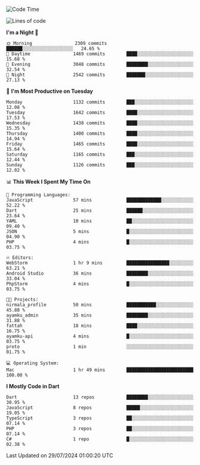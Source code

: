 <!--START_SECTION:waka-->
![Code Time](http://img.shields.io/badge/Code%20Time-616%20hrs%2048%20mins-blue)

![Lines of code](https://img.shields.io/badge/From%20Hello%20World%20I%27ve%20Written-3.0%20million%20lines%20of%20code-blue)

**I'm a Night 🦉** 

```text
🌞 Morning                2309 commits        ██████░░░░░░░░░░░░░░░░░░░   24.65 % 
🌆 Daytime                1469 commits        ████░░░░░░░░░░░░░░░░░░░░░   15.68 % 
🌃 Evening                3048 commits        ████████░░░░░░░░░░░░░░░░░   32.54 % 
🌙 Night                  2542 commits        ███████░░░░░░░░░░░░░░░░░░   27.13 % 
```
📅 **I'm Most Productive on Tuesday** 

```text
Monday                   1132 commits        ███░░░░░░░░░░░░░░░░░░░░░░   12.08 % 
Tuesday                  1642 commits        ████░░░░░░░░░░░░░░░░░░░░░   17.53 % 
Wednesday                1438 commits        ████░░░░░░░░░░░░░░░░░░░░░   15.35 % 
Thursday                 1400 commits        ████░░░░░░░░░░░░░░░░░░░░░   14.94 % 
Friday                   1465 commits        ████░░░░░░░░░░░░░░░░░░░░░   15.64 % 
Saturday                 1165 commits        ███░░░░░░░░░░░░░░░░░░░░░░   12.44 % 
Sunday                   1126 commits        ███░░░░░░░░░░░░░░░░░░░░░░   12.02 % 
```


📊 **This Week I Spent My Time On** 

```text
💬 Programming Languages: 
JavaScript               57 mins             █████████████░░░░░░░░░░░░   52.22 % 
Dart                     25 mins             ██████░░░░░░░░░░░░░░░░░░░   23.64 % 
YAML                     10 mins             ██░░░░░░░░░░░░░░░░░░░░░░░   09.40 % 
JSON                     5 mins              █░░░░░░░░░░░░░░░░░░░░░░░░   04.90 % 
PHP                      4 mins              █░░░░░░░░░░░░░░░░░░░░░░░░   03.75 % 

🔥 Editors: 
WebStorm                 1 hr 9 mins         ████████████████░░░░░░░░░   63.21 % 
Android Studio           36 mins             ████████░░░░░░░░░░░░░░░░░   33.04 % 
PhpStorm                 4 mins              █░░░░░░░░░░░░░░░░░░░░░░░░   03.75 % 

🐱‍💻 Projects: 
nirmala_profile          50 mins             ███████████░░░░░░░░░░░░░░   45.88 % 
ayamku_admin             35 mins             ████████░░░░░░░░░░░░░░░░░   31.88 % 
fattah                   18 mins             ████░░░░░░░░░░░░░░░░░░░░░   16.75 % 
ayamku-api               4 mins              █░░░░░░░░░░░░░░░░░░░░░░░░   03.75 % 
proto                    1 min               ░░░░░░░░░░░░░░░░░░░░░░░░░   01.75 % 

💻 Operating System: 
Mac                      1 hr 49 mins        █████████████████████████   100.00 % 
```

**I Mostly Code in Dart** 

```text
Dart                     13 repos            ████████░░░░░░░░░░░░░░░░░   30.95 % 
JavaScript               8 repos             █████░░░░░░░░░░░░░░░░░░░░   19.05 % 
TypeScript               3 repos             ██░░░░░░░░░░░░░░░░░░░░░░░   07.14 % 
PHP                      3 repos             ██░░░░░░░░░░░░░░░░░░░░░░░   07.14 % 
C#                       1 repo              █░░░░░░░░░░░░░░░░░░░░░░░░   02.38 % 
```




 Last Updated on 29/07/2024 01:00:20 UTC
<!--END_SECTION:waka-->
